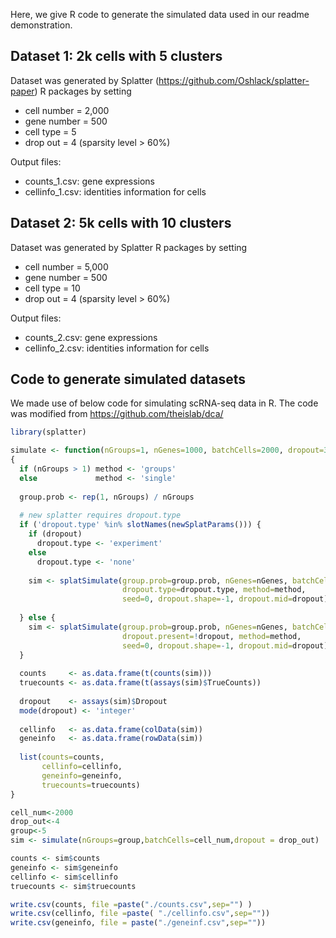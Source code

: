 Here, we give R code to generate the simulated data used in our readme demonstration.

## Dataset 1: 2k cells with 5 clusters
Dataset was generated by Splatter (https://github.com/Oshlack/splatter-paper) R packages by setting

- cell number = 2,000
- gene number = 500
- cell type   = 5
- drop out    = 4 (sparsity level > 60%)

Output files:

- counts_1.csv: gene expressions
- cellinfo_1.csv: identities information for cells

## Dataset 2: 5k cells with 10 clusters
Dataset was generated by Splatter R packages by setting

- cell number = 5,000
- gene number = 500
- cell type   = 10
- drop out    = 4 (sparsity level > 60%)

Output files:

- counts_2.csv: gene expressions
- cellinfo_2.csv: identities information for cells


## Code to generate simulated datasets
We made use of below code for simulating scRNA-seq data in R. The code was modified from https://github.com/theislab/dca/

```R
library(splatter)

simulate <- function(nGroups=1, nGenes=1000, batchCells=2000, dropout=3)
{
  if (nGroups > 1) method <- 'groups'
  else             method <- 'single'
  
  group.prob <- rep(1, nGroups) / nGroups
  
  # new splatter requires dropout.type
  if ('dropout.type' %in% slotNames(newSplatParams())) {
    if (dropout)
      dropout.type <- 'experiment'
    else
      dropout.type <- 'none'
    
    sim <- splatSimulate(group.prob=group.prob, nGenes=nGenes, batchCells=batchCells,
                         dropout.type=dropout.type, method=method,
                         seed=0, dropout.shape=-1, dropout.mid=dropout)
    
  } else {
    sim <- splatSimulate(group.prob=group.prob, nGenes=nGenes, batchCells=batchCells,
                         dropout.present=!dropout, method=method,
                         seed=0, dropout.shape=-1, dropout.mid=dropout)        
  }
  
  counts     <- as.data.frame(t(counts(sim)))
  truecounts <- as.data.frame(t(assays(sim)$TrueCounts))
  
  dropout    <- assays(sim)$Dropout
  mode(dropout) <- 'integer'
  
  cellinfo   <- as.data.frame(colData(sim))
  geneinfo   <- as.data.frame(rowData(sim))
  
  list(counts=counts,
       cellinfo=cellinfo,
       geneinfo=geneinfo,
       truecounts=truecounts)
}

cell_num<-2000
drop_out<-4
group<-5
sim <- simulate(nGroups=group,batchCells=cell_num,dropout = drop_out)

counts <- sim$counts
geneinfo <- sim$geneinfo
cellinfo <- sim$cellinfo
truecounts <- sim$truecounts

write.csv(counts, file =paste("./counts.csv",sep="") )
write.csv(cellinfo, file =paste( "./cellinfo.csv",sep=""))
write.csv(geneinfo, file = paste("./geneinf.csv",sep=""))
```
